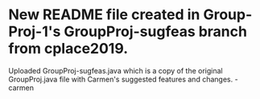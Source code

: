 # New README file created in Group-Proj-1's GroupProj-sugfeas branch from cplace2019.

Uploaded GroupProj-sugfeas.java which is a copy of the original GroupProj.java file with Carmen's suggested features and changes. - carmen
